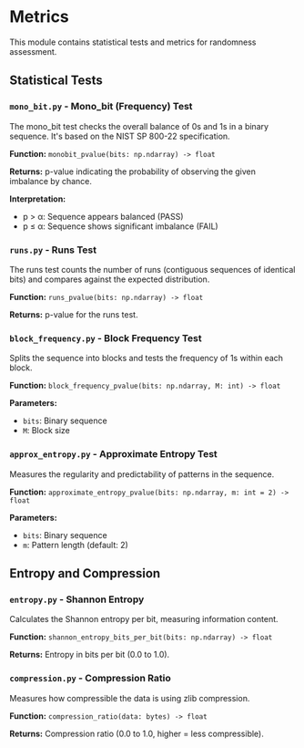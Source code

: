 # Metrics

This module contains statistical tests and metrics for randomness assessment.

## Statistical Tests

### `mono_bit.py` - Mono_bit (Frequency) Test

The mono_bit test checks the overall balance of 0s and 1s in a binary sequence. It's based on the NIST SP 800-22 specification.

**Function:** `monobit_pvalue(bits: np.ndarray) -> float`

**Returns:** p-value indicating the probability of observing the given imbalance by chance.

**Interpretation:** 
- p > α: Sequence appears balanced (PASS)
- p ≤ α: Sequence shows significant imbalance (FAIL)

### `runs.py` - Runs Test

The runs test counts the number of runs (contiguous sequences of identical bits) and compares against the expected distribution.

**Function:** `runs_pvalue(bits: np.ndarray) -> float`

**Returns:** p-value for the runs test.

### `block_frequency.py` - Block Frequency Test

Splits the sequence into blocks and tests the frequency of 1s within each block.

**Function:** `block_frequency_pvalue(bits: np.ndarray, M: int) -> float`

**Parameters:**
- `bits`: Binary sequence
- `M`: Block size

### `approx_entropy.py` - Approximate Entropy Test

Measures the regularity and predictability of patterns in the sequence.

**Function:** `approximate_entropy_pvalue(bits: np.ndarray, m: int = 2) -> float`

**Parameters:**
- `bits`: Binary sequence  
- `m`: Pattern length (default: 2)

## Entropy and Compression

### `entropy.py` - Shannon Entropy

Calculates the Shannon entropy per bit, measuring information content.

**Function:** `shannon_entropy_bits_per_bit(bits: np.ndarray) -> float`

**Returns:** Entropy in bits per bit (0.0 to 1.0).

### `compression.py` - Compression Ratio

Measures how compressible the data is using zlib compression.

**Function:** `compression_ratio(data: bytes) -> float`

**Returns:** Compression ratio (0.0 to 1.0, higher = less compressible). 